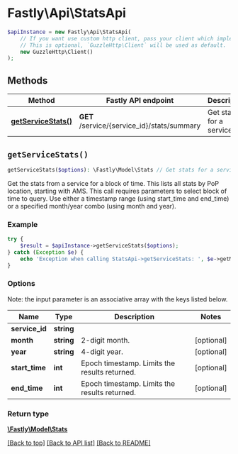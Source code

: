 # Fastly\Api\StatsApi


```php
$apiInstance = new Fastly\Api\StatsApi(
    // If you want use custom http client, pass your client which implements `GuzzleHttp\ClientInterface`.
    // This is optional, `GuzzleHttp\Client` will be used as default.
    new GuzzleHttp\Client()
);
```

## Methods

Method | Fastly API endpoint | Description
------------- | ------------- | -------------
[**getServiceStats()**](StatsApi.md#getServiceStats) | **GET** /service/{service_id}/stats/summary | Get stats for a service


## `getServiceStats()`

```php
getServiceStats($options): \Fastly\Model\Stats // Get stats for a service
```

Get the stats from a service for a block of time. This lists all stats by PoP location, starting with AMS. This call requires parameters to select block of time to query. Use either a timestamp range (using start_time and end_time) or a specified month/year combo (using month and year).

### Example
```php
try {
    $result = $apiInstance->getServiceStats($options);
} catch (Exception $e) {
    echo 'Exception when calling StatsApi->getServiceStats: ', $e->getMessage(), PHP_EOL;
}
```

### Options

Note: the input parameter is an associative array with the keys listed below.

Name | Type | Description  | Notes
------------- | ------------- | ------------- | -------------
**service_id** | **string** |  |
**month** | **string** | 2-digit month. | [optional]
**year** | **string** | 4-digit year. | [optional]
**start_time** | **int** | Epoch timestamp. Limits the results returned. | [optional]
**end_time** | **int** | Epoch timestamp. Limits the results returned. | [optional]

### Return type

[**\Fastly\Model\Stats**](../Model/Stats.md)

[[Back to top]](#) [[Back to API list]](../../README.md#endpoints)
[[Back to README]](../../README.md)
